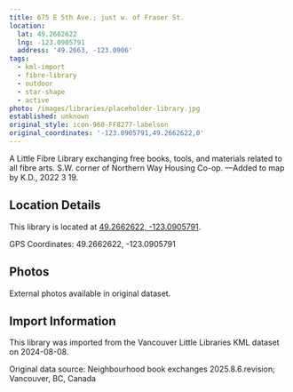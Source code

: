 ```yaml
---
title: 675 E 5th Ave.; just w. of Fraser St.
location:
  lat: 49.2662622
  lng: -123.0905791
  address: '49.2663, -123.0906'
tags:
  - kml-import
  - fibre-library
  - outdoor
  - star-shape
  - active
photo: /images/libraries/placeholder-library.jpg
established: unknown
original_style: icon-960-FF8277-labelson
original_coordinates: '-123.0905791,49.2662622,0'
---
```

A Little Fibre Library exchanging free books, tools, and materials related to all fibre arts.
S.W. corner of Northern Way Housing Co-op.
—Added to map by K.D., 2022 3 19.

## Location Details

This library is located at [49.2662622, -123.0905791](https://www.google.com/maps?q=49.2662622,-123.0905791).

GPS Coordinates: 49.2662622, -123.0905791

## Photos

External photos available in original dataset.

## Import Information

This library was imported from the Vancouver Little Libraries KML dataset on 2024-08-08.

Original data source: Neighbourhood book exchanges 2025.8.6.revision; Vancouver, BC, Canada
